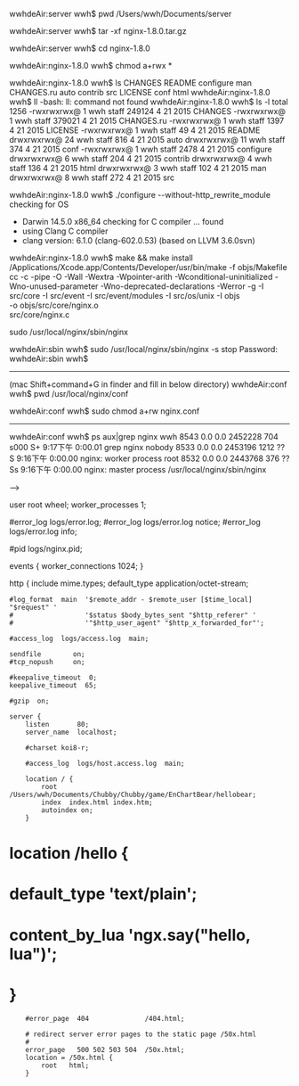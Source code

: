 wwhdeAir:server wwh$ pwd
/Users/wwh/Documents/server

wwhdeAir:server wwh$ tar -xf nginx-1.8.0.tar.gz

wwhdeAir:server wwh$ cd nginx-1.8.0

wwhdeAir:nginx-1.8.0 wwh$ chmod a+rwx *

wwhdeAir:nginx-1.8.0 wwh$ ls
CHANGES		README		configure	man
CHANGES.ru	auto		contrib		src
LICENSE		conf		html
wwhdeAir:nginx-1.8.0 wwh$ ll
-bash: ll: command not found
wwhdeAir:nginx-1.8.0 wwh$ ls -l
total 1256
-rwxrwxrwx@  1 wwh  staff  249124  4 21  2015 CHANGES
-rwxrwxrwx@  1 wwh  staff  379021  4 21  2015 CHANGES.ru
-rwxrwxrwx@  1 wwh  staff    1397  4 21  2015 LICENSE
-rwxrwxrwx@  1 wwh  staff      49  4 21  2015 README
drwxrwxrwx@ 24 wwh  staff     816  4 21  2015 auto
drwxrwxrwx@ 11 wwh  staff     374  4 21  2015 conf
-rwxrwxrwx@  1 wwh  staff    2478  4 21  2015 configure
drwxrwxrwx@  6 wwh  staff     204  4 21  2015 contrib
drwxrwxrwx@  4 wwh  staff     136  4 21  2015 html
drwxrwxrwx@  3 wwh  staff     102  4 21  2015 man
drwxrwxrwx@  8 wwh  staff     272  4 21  2015 src

wwhdeAir:nginx-1.8.0 wwh$ ./configure --without-http_rewrite_module
checking for OS
 + Darwin 14.5.0 x86_64
checking for C compiler ... found
 + using Clang C compiler
 + clang version: 6.1.0 (clang-602.0.53) (based on LLVM 3.6.0svn)
 
 wwhdeAir:nginx-1.8.0 wwh$ make && make install
/Applications/Xcode.app/Contents/Developer/usr/bin/make -f objs/Makefile
cc -c -pipe  -O -Wall -Wextra -Wpointer-arith -Wconditional-uninitialized -Wno-unused-parameter -Wno-deprecated-declarations -Werror -g  -I src/core -I src/event -I src/event/modules -I src/os/unix -I objs \
		-o objs/src/core/nginx.o \
		src/core/nginx.c

sudo /usr/local/nginx/sbin/nginx

wwhdeAir:sbin wwh$ sudo /usr/local/nginx/sbin/nginx -s stop
Password:
wwhdeAir:sbin wwh$

-----------------------

(mac Shift+command+G in finder and fill in below directory)
wwhdeAir:conf wwh$ pwd
/usr/local/nginx/conf

wwhdeAir:conf wwh$ sudo chmod a+rw nginx.conf

-----------------------

wwhdeAir:conf wwh$ ps aux|grep nginx
wwh              8543   0.0  0.0  2452228    704 s000  S+    9:17下午   0:00.01 grep nginx
nobody           8533   0.0  0.0  2453196   1212   ??  S     9:16下午   0:00.00 nginx: worker process
root             8532   0.0  0.0  2443768    376   ??  Ss    9:16下午   0:00.00 nginx: master process /usr/local/nginx/sbin/nginx

-->

user root wheel;
worker_processes  1;

#error_log  logs/error.log;
#error_log  logs/error.log  notice;
#error_log  logs/error.log  info;

#pid        logs/nginx.pid;


events {
    worker_connections  1024;
}


http {
    include       mime.types;
    default_type  application/octet-stream;

    #log_format  main  '$remote_addr - $remote_user [$time_local] "$request" '
    #                  '$status $body_bytes_sent "$http_referer" '
    #                  '"$http_user_agent" "$http_x_forwarded_for"';

    #access_log  logs/access.log  main;

    sendfile        on;
    #tcp_nopush     on;

    #keepalive_timeout  0;
    keepalive_timeout  65;

    #gzip  on;

    server {
        listen       80;
        server_name  localhost;

        #charset koi8-r;

        #access_log  logs/host.access.log  main;

        location / {
            root   /Users/wwh/Documents/Chubby/Chubby/game/EnChartBear/hellobear;
            index  index.html index.htm;
            autoindex on;
        }

#        location /hello {
#            default_type 'text/plain';
#            content_by_lua 'ngx.say("hello, lua")';
#        }

        #error_page  404              /404.html;

        # redirect server error pages to the static page /50x.html
        #
        error_page   500 502 503 504  /50x.html;
        location = /50x.html {
            root   html;
        }
